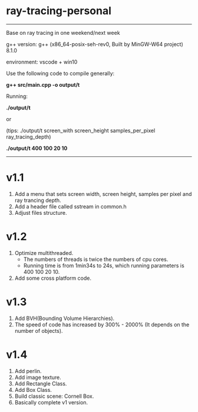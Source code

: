 # ray-tracing-personal
-----------------------------------------------------------------------

Base on ray tracing in one weekend/next week

g++ version: g++ (x86_64-posix-seh-rev0, Built by MinGW-W64 project) 8.1.0

environment: vscode + win10

Use the following code to compile generally:

**g++ src/main.cpp -o output/t**

Running:

**./output/t**

or

(tips: ./output/t screen_with screen_height samples_per_pixel ray_tracing_depth)

**./output/t 400 100 20 10**

-----------------------------------------------------------------------

# v1.1

1. Add a menu that sets screen width, screen height, samples per pixel and ray trancing depth.
2. Add a header file called sstream in common.h
3. Adjust files structure.

# v1.2

1. Optimize multithreaded.
    - The numbers of threads is twice the numbers of cpu cores.
    - Running time is from 1min34s to 24s, which running parameters is 400 100 20 10.
2. Add some cross platform code.


# v1.3

1. Add BVH(Bounding Volume Hierarchies).
2. The speed of code has increased by 300% - 2000% (It depends on the number of objects).

# v1.4

1. Add perlin.
2. Add image texture.
3. Add Rectangle Class.
4. Add Box Class.
5. Build classic scene: Cornell Box.
6. Basically complete v1 version. 